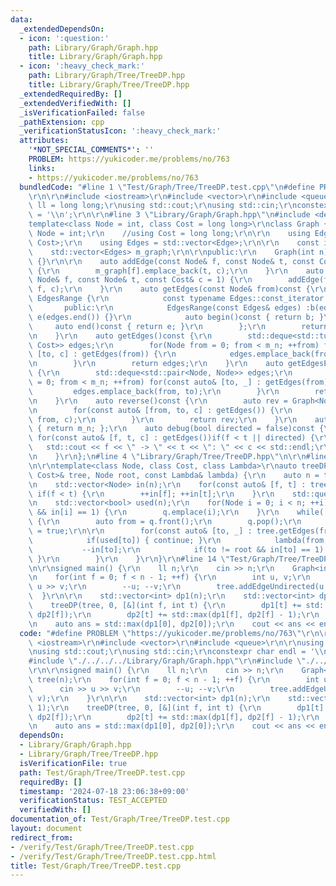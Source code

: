 ```yaml
---
data:
  _extendedDependsOn:
  - icon: ':question:'
    path: Library/Graph/Graph.hpp
    title: Library/Graph/Graph.hpp
  - icon: ':heavy_check_mark:'
    path: Library/Graph/Tree/TreeDP.hpp
    title: Library/Graph/Tree/TreeDP.hpp
  _extendedRequiredBy: []
  _extendedVerifiedWith: []
  _isVerificationFailed: false
  _pathExtension: cpp
  _verificationStatusIcon: ':heavy_check_mark:'
  attributes:
    '*NOT_SPECIAL_COMMENTS*': ''
    PROBLEM: https://yukicoder.me/problems/no/763
    links:
    - https://yukicoder.me/problems/no/763
  bundledCode: "#line 1 \"Test/Graph/Tree/TreeDP.test.cpp\"\n#define PROBLEM \"https://yukicoder.me/problems/no/763\"\
    \r\n\r\n#include <iostream>\r\n#include <vector>\r\n#include <queue>\r\n\r\nusing\
    \ ll = long long;\r\nusing std::cout;\r\nusing std::cin;\r\nconstexpr char endl\
    \ = '\\n';\r\n\r\n#line 3 \"Library/Graph/Graph.hpp\"\n#include <deque>\r\n\r\n\
    template<class Node = int, class Cost = long long>\r\nclass Graph {\r\n    //using\
    \ Node = int;\r\n    //using Cost = long long;\r\n\r\n    using Edge = std::pair<Node,\
    \ Cost>;\r\n    using Edges = std::vector<Edge>;\r\n\r\n    const int m_n;\r\n\
    \    std::vector<Edges> m_graph;\r\n\r\npublic:\r\n    Graph(int n) :m_n(n), m_graph(n)\
    \ {}\r\n\r\n    auto addEdge(const Node& f, const Node& t, const Cost& c = 1)\
    \ {\r\n        m_graph[f].emplace_back(t, c);\r\n    }\r\n    auto addEdgeUndirected(const\
    \ Node& f, const Node& t, const Cost& c = 1) {\r\n        addEdge(f, t, c); addEdge(t,\
    \ f, c);\r\n    }\r\n    auto getEdges(const Node& from)const {\r\n        class\
    \ EdgesRange {\r\n            const typename Edges::const_iterator b, e;\r\n \
    \       public:\r\n            EdgesRange(const Edges& edges) :b(edges.begin()),\
    \ e(edges.end()) {}\r\n            auto begin()const { return b; }\r\n       \
    \     auto end()const { return e; }\r\n        };\r\n        return EdgesRange(m_graph[from]);\r\
    \n    }\r\n    auto getEdges()const {\r\n        std::deque<std::tuple<Node, Node,\
    \ Cost>> edges;\r\n        for(Node from = 0; from < m_n; ++from) for(const auto&\
    \ [to, c] : getEdges(from)) {\r\n            edges.emplace_back(from, to, c);\r\
    \n        }\r\n        return edges;\r\n    }\r\n    auto getEdgesExcludeCost()const\
    \ {\r\n        std::deque<std::pair<Node, Node>> edges;\r\n        for(Node from\
    \ = 0; from < m_n; ++from) for(const auto& [to, _] : getEdges(from)) {\r\n   \
    \         edges.emplace_back(from, to);\r\n        }\r\n        return edges;\r\
    \n    }\r\n    auto reverse()const {\r\n        auto rev = Graph<Node, Cost>(m_n);\r\
    \n        for(const auto& [from, to, c] : getEdges()) {\r\n            rev.addEdge(to,\
    \ from, c);\r\n        }\r\n        return rev;\r\n    }\r\n    auto size()const\
    \ { return m_n; };\r\n    auto debug(bool directed = false)const {\r\n       \
    \ for(const auto& [f, t, c] : getEdges())if(f < t || directed) {\r\n         \
    \   std::cout << f << \" -> \" << t << \": \" << c << std::endl;\r\n        }\r\
    \n    }\r\n};\n#line 4 \"Library/Graph/Tree/TreeDP.hpp\"\n\r\n#line 6 \"Library/Graph/Tree/TreeDP.hpp\"\
    \n\r\ntemplate<class Node, class Cost, class Lambda>\r\nauto treeDP(const Graph<Node,\
    \ Cost>& tree, Node root, const Lambda& lambda) {\r\n    auto n = tree.size();\r\
    \n    std::vector<Node> in(n);\r\n    for(const auto& [f, t] : tree.getEdgesExcludeCost())\
    \ if(f < t) {\r\n        ++in[f]; ++in[t];\r\n    }\r\n    std::queue<Node> q;\r\
    \n    std::vector<bool> used(n);\r\n    for(Node i = 0; i < n; ++i)if(i != root\
    \ && in[i] == 1) {\r\n        q.emplace(i);\r\n    }\r\n    while(!q.empty())\
    \ {\r\n        auto from = q.front();\r\n        q.pop();\r\n        used[from]\
    \ = true;\r\n\r\n        for(const auto& [to, _] : tree.getEdges(from)) {\r\n\
    \            if(used[to]) { continue; }\r\n            lambda(from, to);\r\n \
    \           --in[to];\r\n            if(to != root && in[to] == 1) { q.emplace(to);\
    \ }\r\n        }\r\n    }\r\n}\r\n#line 14 \"Test/Graph/Tree/TreeDP.test.cpp\"\
    \n\r\nsigned main() {\r\n    ll n;\r\n    cin >> n;\r\n    Graph<int, bool> tree(n);\r\
    \n    for(int f = 0; f < n - 1; ++f) {\r\n        int u, v;\r\n        cin >>\
    \ u >> v;\r\n        --u; --v;\r\n        tree.addEdgeUndirected(u, v);\r\n  \
    \  }\r\n\r\n    std::vector<int> dp1(n);\r\n    std::vector<int> dp2(n, 1);\r\n\
    \    treeDP(tree, 0, [&](int f, int t) {\r\n        dp1[t] += std::max(dp1[f],\
    \ dp2[f]);\r\n        dp2[t] += std::max(dp1[f], dp2[f] - 1);\r\n    });\r\n\r\
    \n    auto ans = std::max(dp1[0], dp2[0]);\r\n    cout << ans << endl;\r\n}\n"
  code: "#define PROBLEM \"https://yukicoder.me/problems/no/763\"\r\n\r\n#include\
    \ <iostream>\r\n#include <vector>\r\n#include <queue>\r\n\r\nusing ll = long long;\r\
    \nusing std::cout;\r\nusing std::cin;\r\nconstexpr char endl = '\\n';\r\n\r\n\
    #include \"./../../../Library/Graph/Graph.hpp\"\r\n#include \"./../../../Library/Graph/Tree/TreeDP.hpp\"\
    \r\n\r\nsigned main() {\r\n    ll n;\r\n    cin >> n;\r\n    Graph<int, bool>\
    \ tree(n);\r\n    for(int f = 0; f < n - 1; ++f) {\r\n        int u, v;\r\n  \
    \      cin >> u >> v;\r\n        --u; --v;\r\n        tree.addEdgeUndirected(u,\
    \ v);\r\n    }\r\n\r\n    std::vector<int> dp1(n);\r\n    std::vector<int> dp2(n,\
    \ 1);\r\n    treeDP(tree, 0, [&](int f, int t) {\r\n        dp1[t] += std::max(dp1[f],\
    \ dp2[f]);\r\n        dp2[t] += std::max(dp1[f], dp2[f] - 1);\r\n    });\r\n\r\
    \n    auto ans = std::max(dp1[0], dp2[0]);\r\n    cout << ans << endl;\r\n}"
  dependsOn:
  - Library/Graph/Graph.hpp
  - Library/Graph/Tree/TreeDP.hpp
  isVerificationFile: true
  path: Test/Graph/Tree/TreeDP.test.cpp
  requiredBy: []
  timestamp: '2024-07-18 23:06:38+09:00'
  verificationStatus: TEST_ACCEPTED
  verifiedWith: []
documentation_of: Test/Graph/Tree/TreeDP.test.cpp
layout: document
redirect_from:
- /verify/Test/Graph/Tree/TreeDP.test.cpp
- /verify/Test/Graph/Tree/TreeDP.test.cpp.html
title: Test/Graph/Tree/TreeDP.test.cpp
---
```

